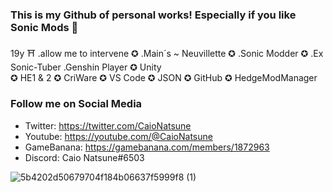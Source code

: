 ### This is my Github of personal works! Especially if you like Sonic Mods 🌆
19y ⛩ .allow me to intervene 
✪ .Main´s ~ Neuvillette 
✪ .Sonic Modder 
✪ .Ex Sonic-Tuber .Genshin Player
✪ Unity  
✪ HE1 & 2 
✪ CriWare 
✪ VS Code 
✪ JSON 
✪ GitHub 
✪ HedgeModManager

### Follow me on Social Media
- Twitter: https://twitter.com/CaioNatsune
- Youtube: https://youtube.com/@CaioNatsune
- GameBanana: https://gamebanana.com/members/1872963
- Discord: Caio Natsune#6503

![5b4202d50679704f184b06637f5999f8 (1)](https://github.com/SonicSpace/SonicSpace/assets/88670125/ef3e7ed1-89c0-4cf2-a2f8-3a2cc82ba76a)
<!--
**SonicSpace/SonicSpace** is a ✨ _special_ ✨ repository because its `README.md` (this file) appears on your GitHub profile.

Here are some ideas to get you started:

- 🔭 I’m currently working on ...
- 🌱 I’m currently learning ...
- 👯 I’m looking to collaborate on ...
- 🤔 I’m looking for help with ...
- 💬 Ask me about ...
- 📫 How to reach me: ...
- 😄 Pronouns: ...
- ⚡ Fun fact: ...
-->
